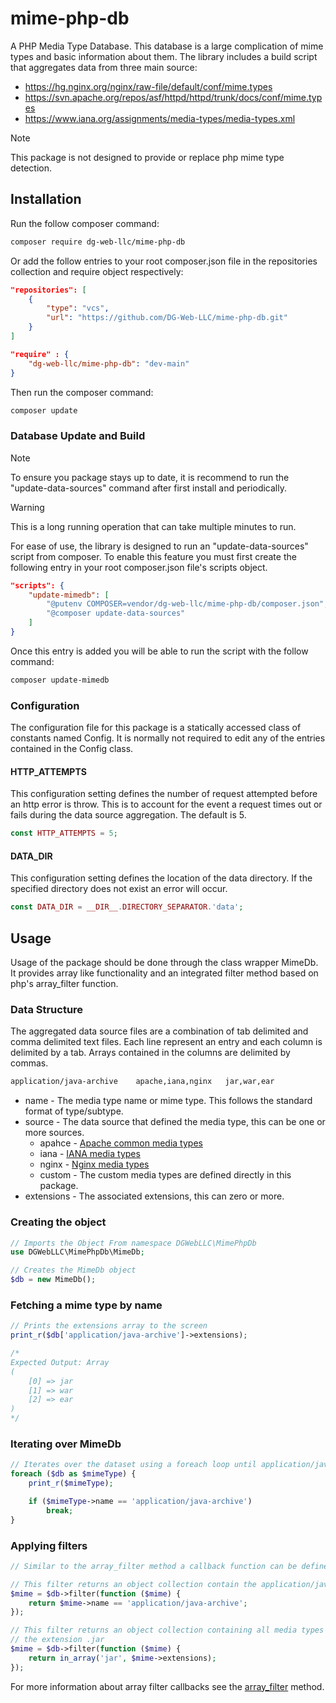 # mime-php-db

A PHP Media Type Database. This database is a large complication of mime types and basic information about them. The library includes a build script that aggregates data from three main source:

- https://hg.nginx.org/nginx/raw-file/default/conf/mime.types
- https://svn.apache.org/repos/asf/httpd/httpd/trunk/docs/conf/mime.types
- https://www.iana.org/assignments/media-types/media-types.xml

> [!NOTE]
> This package is not designed to provide or replace php mime type detection.

## Installation

Run the follow composer command:

```bash
composer require dg-web-llc/mime-php-db
```

Or add the follow entries to your root composer.json file in the repositories collection and require object respectively:

```json
"repositories": [
    {
        "type": "vcs",
        "url": "https://github.com/DG-Web-LLC/mime-php-db.git"
    }
]
```

```json
"require" : {
    "dg-web-llc/mime-php-db": "dev-main"
}
```

Then run the composer command:

```bash
composer update
```

### Database Update and Build

> [!NOTE]
> To ensure you package stays up to date, it is recommend to run the "update-data-sources" command after first install and periodically.

> [!WARNING]
> This is a long running operation that can take multiple minutes to run.

For ease of use, the library is designed to run an "update-data-sources" script from composer. To enable this feature you must first create the following entry in your root composer.json file's scripts object.

```json
"scripts": {
    "update-mimedb": [
        "@putenv COMPOSER=vendor/dg-web-llc/mime-php-db/composer.json",
        "@composer update-data-sources"
    ]
}
```

Once this entry is added you will be able to run the script with the follow command:

```bash
composer update-mimedb
```

### Configuration

The configuration file for this package is a statically accessed class of constants named Config. It is normally not required to edit any of the entries contained in the Config class.

#### HTTP_ATTEMPTS

This configuration setting defines the number of request attempted before an http error is throw. This is to account for the event a request times out or fails during the data source aggregation. The default is 5.

```php
const HTTP_ATTEMPTS = 5;
```

#### DATA_DIR

This configuration setting defines the location of the data directory. If the specified directory does not exist an error will occur.

```php
const DATA_DIR = __DIR__.DIRECTORY_SEPARATOR.'data';
```

## Usage

Usage of the package should be done through the class wrapper MimeDb. It provides array like functionality and an integrated filter method based on php's array_filter function.

### Data Structure

The aggregated data source files are a combination of tab delimited and comma delimited text files. Each line represent an entry and each column is delimited by a tab. Arrays contained in the columns are delimited by commas.

```txt
application/java-archive	apache,iana,nginx	jar,war,ear
```

- name - The media type name or mime type. This follows the standard format of type/subtype.
- source - The data source that defined the media type, this can be one or more sources.
  - apahce - [Apache common media types](https://svn.apache.org/repos/asf/httpd/httpd/trunk/docs/conf/mime.types)
  - iana - [IANA media types](https://www.iana.org/assignments/media-types/media-types.xml)
  - nginx - [Nginx media types](https://hg.nginx.org/nginx/raw-file/default/conf/mime.types)
  - custom - The custom media types are defined directly in this package.
- extensions - The associated extensions, this can zero or more.

### Creating the object

```php
// Imports the Object From namespace DGWebLLC\MimePhpDb
use DGWebLLC\MimePhpDb\MimeDb;

// Creates the MimeDb object
$db = new MimeDb();
```

### Fetching a mime type by name

```php
// Prints the extensions array to the screen
print_r($db['application/java-archive']->extensions);

/*
Expected Output: Array
(
    [0] => jar
    [1] => war
    [2] => ear
)
*/
```

### Iterating over MimeDb

```php
// Iterates over the dataset using a foreach loop until application/java-archive is found
foreach ($db as $mimeType) {
    print_r($mimeType);

    if ($mimeType->name == 'application/java-archive')
        break;
}
```

### Applying filters

```php
// Similar to the array_filter method a callback function can be defined to filter the array

// This filter returns an object collection contain the application/java-archive media type
$mime = $db->filter(function ($mime) {
    return $mime->name == 'application/java-archive';
});

// This filter returns an object collection containing all media types that correspond to 
// the extension .jar
$mime = $db->filter(function ($mime) {
    return in_array('jar', $mime->extensions);
});
```

For more information about array filter callbacks see the [array_filter](https://www.php.net/manual/en/function.array-filter.php) method.
